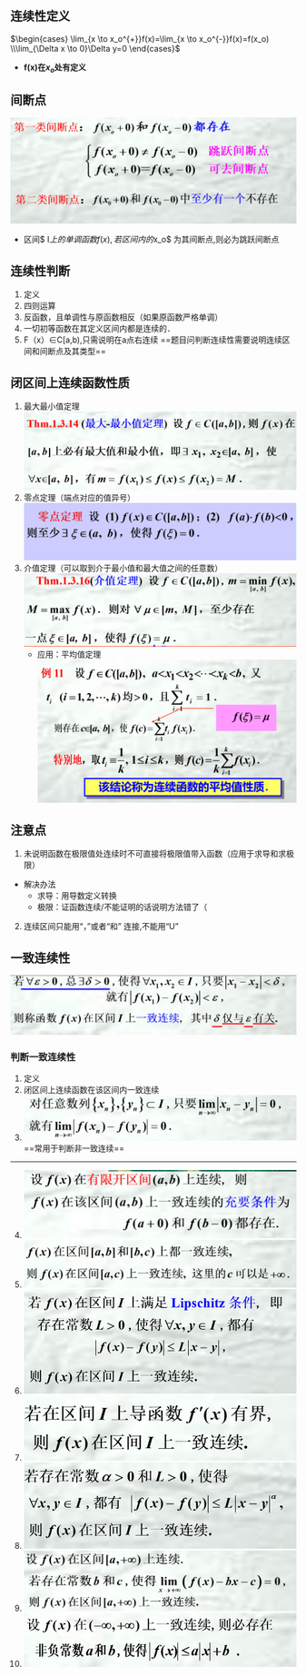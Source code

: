 ## 连续性定义
$\begin{cases}
   \lim_{x \to x_o^{+}}f(x)=\lim_{x \to x_o^{-}}f(x)=f(x_o)  \\\lim_{\Delta x \to 0}\Delta y=0
\end{cases}$

* **f(x)在$x_o$处有定义**

## 间断点
![](images/2022-11-01-22-57-41.png)
* 区间$ I$上的单调函数f(x) ,若区间内的$x_o$ 为其间断点,则必为跳跃间断点

## 连续性判断
1. 定义
2. 四则运算
3. 反函数，且单调性与原函数相反（如果原函数严格单调）
4. 一切初等函数在其定义区间内都是连续的．
5. F（x）$\in$C[a,b),只需说明在a点右连续
==题目问判断连续性需要说明连续区间和间断点及其类型==


## 闭区间上连续函数性质
1. 最大最小值定理![](images/2022-11-01-23-03-36.png)
2. 零点定理（端点对应的值异号）![](images/2022-11-01-23-06-06.png)
3. 介值定理（可以取到介于最小值和最大值之间的任意数）![](images/2022-11-01-23-05-38.png)
   * 应用：平均值定理![](images/2022-11-01-23-09-26.png)

## 注意点
1. 未说明函数在极限值处连续时不可直接将极限值带入函数（应用于求导和求极限）
* 解决办法
  * 求导：用导数定义转换
  * 极限：证函数连续/不能证明的话说明方法错了（
2. 连续区间只能用“，”或者“和” 连接,不能用“U”

## 一致连续性
![](images/2022-11-02-22-07-31.png)

### 判断一致连续性
1. 定义
2. 闭区间上连续函数在该区间内一致连续
3. ![](images/2022-11-02-22-08-54.png)==常用于判断非一致连续==
----
4. ![](images/2022-11-02-22-09-44.png)
5. ![](images/2022-11-02-22-09-59.png)
6. ![](images/2022-11-02-22-10-09.png)
7. ![](images/2022-11-02-22-10-57.png)
8. ![](images/2022-11-02-22-11-13.png)
9.  ![](images/2022-11-02-22-11-25.png)
10. ![](images/2022-11-02-22-12-02.png)